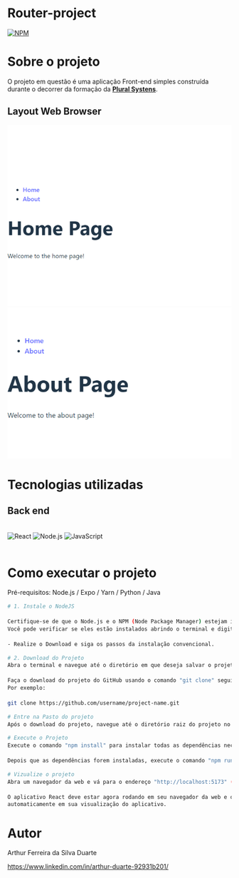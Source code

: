 # Router-project

[![NPM](https://img.shields.io/npm/l/react)](https://github.com/duarte-arthur21/project-laravel/blob/main/LICENCE)

# Sobre o projeto

O projeto em questão é uma aplicação Front-end simples construída durante o decorrer da formação da [**Plural Systens**](https://pluralsystems.com.br/).

## Layout Web Browser
![Layout Home](https://github.com/duarte-arthur21/Router-project/blob/main/Imagem1.png)
![Layout About](https://github.com/duarte-arthur21/Router-project/blob/main/Imagem2.png)


# Tecnologias utilizadas
## Back end
<div style="display:inline_block"></br>
    <img align="center" alt="React" src="https://img.shields.io/badge/React_Native-20232A?style=for-the-badge&logo=react&logoColor=61DAFB">
    <img align="center" alt="Node.js" src="https://img.shields.io/badge/Node.js-43853D?style=for-the-badge&logo=node.js&logoColor=white">
    <img align="center" alt="JavaScript" src="https://img.shields.io/badge/JavaScript-323330?style=for-the-badge&logo=javascript&logoColor=F7DF1E">
</div></br>

# Como executar o projeto

Pré-requisitos: Node.js / Expo / Yarn / Python / Java

```bash
# 1. Instale o NodeJS

Certifique-se de que o Node.js e o NPM (Node Package Manager) estejam instalados em seu computador. 
Você pode verificar se eles estão instalados abrindo o terminal e digitando "node -v" e "npm -v" e verificando se há uma versão retornada.

- Realize o Download e siga os passos da instalação convencional.

```
```bash
# 2. Download do Projeto
Abra o terminal e navegue até o diretório em que deseja salvar o projeto:

Faça o download do projeto do GitHub usando o comando "git clone" seguido pelo URL do repositório. 
Por exemplo:

git clone https://github.com/username/project-name.git

```

```bash
# Entre na Pasto do projeto
Após o download do projeto, navegue até o diretório raiz do projeto no terminal.

```

```bash
# Execute o Projeto
Execute o comando "npm install" para instalar todas as dependências necessárias do projeto.

Depois que as dependências forem instaladas, execute o comando "npm run dev" para iniciar o servidor de desenvolvimento.


```

```bash
# Vizualize o projeto
Abra um navegador da web e vá para o endereço "http://localhost:5173" (ou o número da porta que o servidor de desenvolvimento está usando).

O aplicativo React deve estar agora rodando em seu navegador da web e qualquer alteração que você fizer no código fonte deve ser refletida 
automaticamente em sua visualização do aplicativo.
```
# Autor

Arthur Ferreira da Silva Duarte

https://www.linkedin.com/in/arthur-duarte-92931b201/

